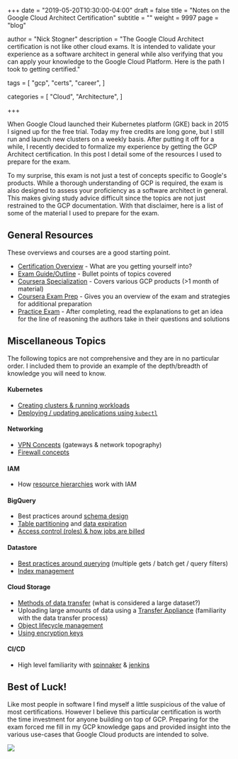 +++
date = "2019-05-20T10:30:00-04:00"
draft = false
title = "Notes on the Google Cloud Architect Certification"
subtitle = ""
weight = 9997
page = "blog"

author = "Nick Stogner"
description = "The Google Cloud Architect certification is not like other cloud exams. It is intended to validate your experience as a software architect in general while also verifying that you can apply your knowledge to the Google Cloud Platform. Here is the path I took to getting certified."

tags = [
    "gcp",
    "certs",
    "career",
]

categories = [
    "Cloud",
    "Architecture",
]

+++

When Google Cloud launched their Kubernetes platform (GKE) back in 2015 I signed up for the free trial. Today my free credits are long gone, but I still run and launch new clusters on a weekly basis. After putting it off for a while, I recently decided to formalize my experience by getting the GCP Architect certification. In this post I detail some of the resources I used to prepare for the exam.

To my surprise, this exam is not just a test of concepts specific to Google's products. While a thorough understanding of GCP is required, the exam is also designed to assess your proficiency as a software architect in general. This makes giving study advice difficult since the topics are not just restrained to the GCP documentation. With that disclaimer, here is a list of some of the material I used to prepare for the exam.


## General Resources

These overviews and courses are a good starting point.

- [Certification Overview](https://cloud.google.com/certification/cloud-architect) - What are you getting yourself into?
- [Exam Guide/Outline](https://cloud.google.com/certification/guides/professional-cloud-architect/) - Bullet points of topics covered
- [Coursera Specialization](https://www.coursera.org/specializations/gcp-architecture) - Covers various GCP products (>1 month of material)
- [Coursera Exam Prep](https://www.coursera.org/learn/preparing-cloud-professional-cloud-architect-exam) - Gives you an overview of the exam and strategies for additional preparation
- [Practice Exam](https://cloud.google.com/certification/practice-exam/cloud-architect) - After completing, read the explanations to get an idea for the line of reasoning the authors take in their questions and solutions

## Miscellaneous Topics

The following topics are not comprehensive and they are in no particular order. I included them to provide an example of the depth/breadth of knowledge you will need to know.

#### Kubernetes

- [Creating clusters & running workloads](https://cloud.google.com/kubernetes-engine/docs/tutorials/hello-app)
- [Deploying / updating applications using `kubectl`](https://cloud.google.com/kubernetes-engine/docs/concepts/deployment)

#### Networking

- [VPN Concepts](https://cloud.google.com/vpn/docs/concepts/overview) (gateways & network topography)
- [Firewall concepts](https://cloud.google.com/vpc/docs/firewalls)

#### IAM

- How [resource hierarchies](https://cloud.google.com/iam/docs/resource-hierarchy-access-control) work with IAM

#### BigQuery

- Best practices around [schema design](https://cloud.google.com/solutions/bigquery-data-warehouse#designing_schema)
- [Table partitioning](https://cloud.google.com/bigquery/docs/partitioned-tables) and [data expiration](https://cloud.google.com/bigquery/docs/managing-partitioned-tables#partition-expiration)
- [Access control (roles) & how jobs are billed](https://cloud.google.com/bigquery/docs/jobs-overview)

#### Datastore

- [Best practices around querying](https://cloud.google.com/datastore/docs/best-practices) (multiple gets / batch get / query filters)
- [Index management](https://cloud.google.com/datastore/docs/concepts/indexes)

#### Cloud Storage

- [Methods of data transfer](https://cloud.google.com/solutions/transferring-big-data-sets-to-gcp) (what is considered a large dataset?)
- Uploading large amounts of data using a [Transfer Appliance](https://cloud.google.com/transfer-appliance/docs/2.0/overview) (familiarity with the data transfer process)
- [Object lifecycle management](https://cloud.google.com/storage/docs/lifecycle)
- [Using encryption keys](https://cloud.google.com/storage/docs/gsutil/addlhelp/UsingEncryptionKeys)

#### CI/CD

- High level familiarity with [spinnaker](https://www.spinnaker.io/) & [jenkins](https://jenkins.io/)

## Best of Luck!

Like most people in software I find myself a little suspicious of the value of most certifications. However I believe this particular certification is worth the time investment for anyone building on top of GCP. Preparing for the exam forced me fill in my GCP knowledge gaps and provided insight into the various use-cases that Google Cloud products are intended to solve.

<img src="https://api.accredible.com/v1/frontend/credential_website_embed_image/certificate/13043207" >

